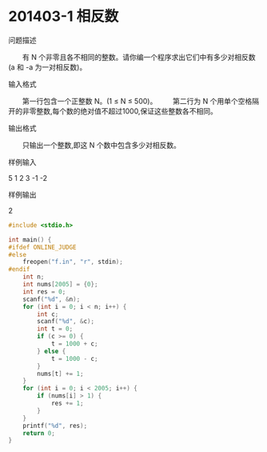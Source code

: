 # 201403-1 相反数

问题描述

　　有 N 个非零且各不相同的整数。请你编一个程序求出它们中有多少对相反数(a 和 -a 为一对相反数)。

输入格式

　　第一行包含一个正整数 N。(1 ≤ N ≤ 500)。
　　第二行为 N 个用单个空格隔开的非零整数,每个数的绝对值不超过1000,保证这些整数各不相同。

输出格式

　　只输出一个整数,即这 N 个数中包含多少对相反数。

样例输入

5
1 2 3 -1 -2

样例输出

2

```c
#include <stdio.h>

int main() {
#ifdef ONLINE_JUDGE
#else
    freopen("f.in", "r", stdin);
#endif
    int n;
    int nums[2005] = {0};
    int res = 0;
    scanf("%d", &n);
    for (int i = 0; i < n; i++) {
        int c;
        scanf("%d", &c);
        int t = 0;
        if (c >= 0) {
            t = 1000 + c;
        } else {
            t = 1000 - c;
        }
        nums[t] += 1;
    }
    for (int i = 0; i < 2005; i++) {
        if (nums[i] > 1) {
            res += 1;
        }
    }
    printf("%d", res);
    return 0;
}

```

